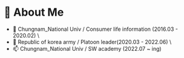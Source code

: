 # 👋 About Me 

- 🔭 Chungnam_National Univ / Consumer life information (2016.03 - 2020.02) \
- 👯 Republic of korea army / Platoon leader(2020.03 - 2022.06) \
- 📫 Chungnam_National Univ / SW academy (2022.07 ~ ing)


<!--
**jangpow/jangpow** is a ✨ _special_ ✨ repository because its `README.md` (this file) appears on your GitHub profile.

Here are some ideas to get you started:

- 🔭 I’m currently working on ...
- 🌱 I’m currently learning ...
- 👯 I’m looking to collaborate on ...
- 🤔 I’m looking for help with ...
- 💬 Ask me about ...
- 📫 How to reach me: ...
- 😄 Pronouns: ...
- ⚡ Fun fact: ...
-->
